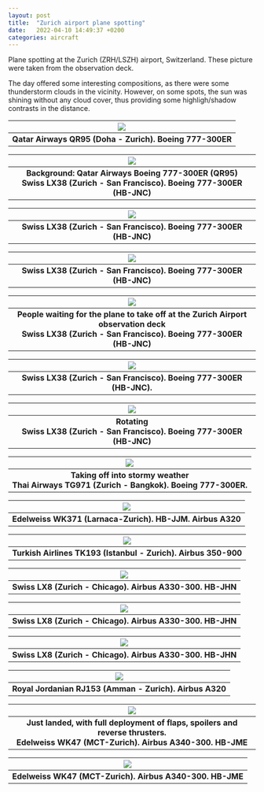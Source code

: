 ```yaml
---
layout: post
title:  "Zurich airport plane spotting"
date:   2022-04-10 14:49:37 +0200
categories: aircraft
---
```


Plane spotting at the Zurich (ZRH/LSZH) airport, Switzerland. These picture were taken from the observation deck.

The day offered some interesting compositions, as there were some thunderstorm clouds in the vicinity. However, on some spots, the sun was shining without any cloud cover, thus providing some highligh/shadow contrasts in the distance.

| ![](/assets/2022-04-09/DSC03383.jpg) |
|:--:|
| <b>Qatar Airways QR95 (Doha - Zurich). Boeing 777-300ER</b>|

| ![](/assets/2022-04-09/DSC03392.jpg) |
|:--:|
| <b>Background: Qatar Airways Boeing 777-300ER (QR95) <br>Swiss LX38 (Zurich - San Francisco). Boeing 777-300ER (HB-JNC)</b>|

| ![](/assets/2022-04-09/DSC03394.jpg) |
|:--:|
| <b>Swiss LX38 (Zurich - San Francisco). Boeing 777-300ER (HB-JNC)</b>|

| ![](/assets/2022-04-09/DSC03397.jpg) |
|:--:|
| <b>Swiss LX38 (Zurich - San Francisco). Boeing 777-300ER (HB-JNC)</b>|

| ![](/assets/2022-04-09/DSC03415.jpg) |
|:--:|
| <b>People waiting for the plane to take off at the Zurich Airport observation deck <br>Swiss LX38 (Zurich - San Francisco). Boeing 777-300ER (HB-JNC)</b>|

| ![](/assets/2022-04-09/DSC03423.jpg) |
|:--:|
| <b>Swiss LX38 (Zurich - San Francisco). Boeing 777-300ER (HB-JNC).</b>|

| ![](/assets/2022-04-09/DSC03440.jpg) |
|:--:|
| <b>Rotating <br>Swiss LX38 (Zurich - San Francisco). Boeing 777-300ER (HB-JNC)</b>|

| ![](/assets/2022-04-09/DSC03445.jpg) |
|:--:|
| <b>Taking off into stormy weather <br>Thai Airways TG971 (Zurich - Bangkok). Boeing 777-300ER.</b>|

| ![](/assets/2022-04-09/DSC03450.jpg) |
|:--:|
| <b>Edelweiss WK371 (Larnaca-Zurich). HB-JJM. Airbus A320</b>|

| ![](/assets/2022-04-09/DSC03464.jpg) |
|:--:|
| <b>Turkish Airlines TK193 (Istanbul - Zurich). Airbus 350-900</b>|

| ![](/assets/2022-04-09/DSC03489.jpg) |
|:--:|
| <b>Swiss LX8 (Zurich - Chicago). Airbus A330-300. HB-JHN</b>|

| ![](/assets/2022-04-09/DSC03495.jpg) |
|:--:|
| <b>Swiss LX8 (Zurich - Chicago). Airbus A330-300. HB-JHN</b>|

| ![](/assets/2022-04-09/DSC03513.jpg) |
|:--:|
| <b>Swiss LX8 (Zurich - Chicago). Airbus A330-300. HB-JHN</b>|

| ![](/assets/2022-04-09/DSC03550.jpg) |
|:--:|
| <b>Royal Jordanian RJ153 (Amman - Zurich). Airbus A320</b>|

| ![](/assets/2022-04-09/DSC03564.jpg) |
|:--:|
| <b>Just landed, with full deployment of flaps, spoilers and reverse thrusters. <br>Edelweiss WK47 (MCT-Zurich). Airbus A340-300. HB-JME</b>|

| ![](/assets/2022-04-09/DSC03579.jpg) |
|:--:|
| <b>Edelweiss WK47 (MCT-Zurich). Airbus A340-300. HB-JME</b>|